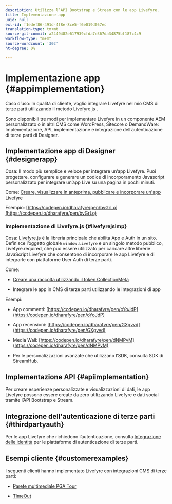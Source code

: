 ```yaml
---
description: Utilizza l’API Bootstrap e Stream con le app Livefyre.
title: Implementazione app
uuid: null
exl-id: f1edef86-491d-4f8e-8ce5-f6e019d057ec
translation-type: tm+mt
source-git-commit: a2449482e617939cfda7e367da34875bf187c4c9
workflow-type: tm+mt
source-wordcount: '302'
ht-degree: 0%

---
```


# Implementazione app {#appimplementation}

Caso d’uso: In qualità di cliente, voglio integrare Livefyre nel mio CMS di terze parti utilizzando il metodo Livefyre.js .

Sono disponibili tre modi per implementare Livefyre in un componente AEM personalizzato o in altri CMS come WordPress, Sitecore o DemandWare: Implementazione, API, implementazione e integrazione dell’autenticazione di terze parti di Designer.

## Implementazione app di Designer {#designerapp}

Cosa: Il modo più semplice e veloce per integrare un’app Livefyre. Puoi progettare, configurare e generare un codice di incorporamento Javascript personalizzato per integrare un’app Live su una pagina in pochi minuti.

Come: [Creare, visualizzare in anteprima, pubblicare e incorporare un&#39;app Livefyre](/help/using/c-about-apps/c-create-an-app.md)

Esempio: [https://codepen.io/dharafyre/pen/bvGrLo](https://codepen.io/dharafyre/pen/bvGrLo)

### Implementazione di Livefyre.js {#livefyrejsimp}

Cosa: [Livefyre.js](/help/implementation/c-livefyre.js.md) è la libreria principale che abilita App e Auth in un sito. Definisce l’oggetto globale `window.Livefyre` e un singolo metodo pubblico, Livefyre.required, che può essere utilizzato per caricare altre librerie JavaScript Livefyre che consentono di incorporare le app Livefyre e di integrarle con piattaforme User Auth di terze parti.

Come:

* [Creare una raccolta utilizzando il token CollectionMeta](/help/implementation/t-create-a-collectionmeta-token.md)

* Integrare le app in CMS di terze parti utilizzando le integrazioni di app

Esempi:

* App commenti: [https://codepen.io/dharafyre/pen/oYoJdP](https://codepen.io/dharafyre/pen/oYoJdP)

* App recensioni: [https://codepen.io/dharafyre/pen/GXgvvd](https://codepen.io/dharafyre/pen/GXgvvd)

* Media Wall: [https://codepen.io/dharafyre/pen/dNMPvM](https://codepen.io/dharafyre/pen/dNMPvM)

* Per le personalizzazioni avanzate che utilizzano l’SDK, consulta SDK di StreamHub.

## Implementazione API {#apiimplementation}

Per creare esperienze personalizzate e visualizzazioni di dati, le app Livefyre possono essere create da zero utilizzando Livefyre e dati social tramite l’API Bootstrap e Stream.

## Integrazione dell&#39;autenticazione di terze parti {#thirdpartyauth}

Per le app Livefyre che richiedono l’autenticazione, consulta [Integrazione delle identità](/help/implementation/t-about-identity-integration/t-about-identity-integration.md) per le piattaforme di autenticazione di terze parti.

## Esempi cliente {#customerexamples}

I seguenti clienti hanno implementato Livefyre con integrazioni CMS di terze parti:

* [Parete multimediale PGA Tour](https://www.pgatour.com/social-hub.html)

* [TimeOut](https://www.timeout.com/london/restaurants/forest-bar-kitchen#tab_panel_3)

